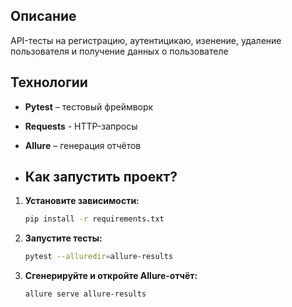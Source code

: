 ## Описание
API-тесты на регистрацию, аутентицикаю, изенение, удаление пользователя и получение данных о пользователе

## Технологии
- **Pytest** – тестовый фреймворк
- **Requests** - HTTP-запросы
- **Allure** – генерация отчётов


- ## Как запустить проект?
1. **Установите зависимости:**  
   ```bash
   pip install -r requirements.txt

2. **Запустите тесты:**
    ```bash
    pytest --alluredir=allure-results

3. **Сгенерируйте и откройте Allure-отчёт:**
    ```bash
   allure serve allure-results
